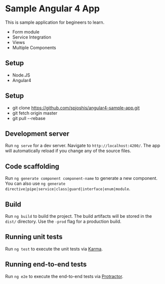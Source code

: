 # Sample Angular 4 App

This is sample application for begineers to learn.

- Form module 
- Service Integration
- Views
- Multiple Components

## Setup
- Node.JS
- Angular4

## Setup

- git clone https://github.com/spjoshis/angular4-sample-app.git
- git fetch origin master
- git pull --rebase

## Development server

Run `ng serve` for a dev server. Navigate to `http://localhost:4200/`. The app will automatically reload if you change any of the source files.

## Code scaffolding

Run `ng generate component component-name` to generate a new component. You can also use `ng generate directive|pipe|service|class|guard|interface|enum|module`.

## Build

Run `ng build` to build the project. The build artifacts will be stored in the `dist/` directory. Use the `-prod` flag for a production build.

## Running unit tests

Run `ng test` to execute the unit tests via [Karma](https://karma-runner.github.io).

## Running end-to-end tests

Run `ng e2e` to execute the end-to-end tests via [Protractor](http://www.protractortest.org/).


